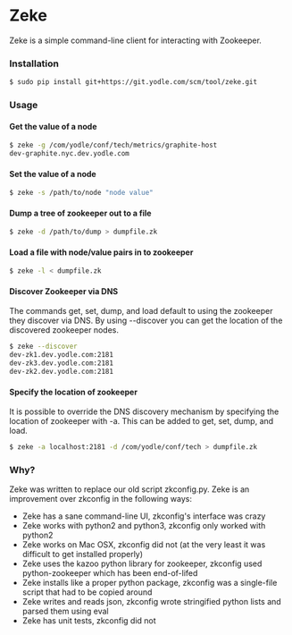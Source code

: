 # Zeke

Zeke is a simple command-line client for interacting with Zookeeper.

### Installation
```sh
$ sudo pip install git+https://git.yodle.com/scm/tool/zeke.git 
```

### Usage
#### Get the value of a node
```sh
$ zeke -g /com/yodle/conf/tech/metrics/graphite-host
dev-graphite.nyc.dev.yodle.com
```

#### Set the value of a node
```sh
$ zeke -s /path/to/node "node value"
```

#### Dump a tree of zookeeper out to a file
```sh
$ zeke -d /path/to/dump > dumpfile.zk
```

#### Load a file with node/value pairs in to zookeeper
```sh
$ zeke -l < dumpfile.zk
```

#### Discover Zookeeper via DNS
The commands get, set, dump, and load default to using the zookeeper they discover via DNS.  By using --discover you can get the location of the discovered zookeeper nodes.
```sh
$ zeke --discover
dev-zk1.dev.yodle.com:2181
dev-zk3.dev.yodle.com:2181
dev-zk2.dev.yodle.com:2181
```

#### Specify the location of zookeeper
It is possible to override the DNS discovery mechanism by specifying the location of zookeeper with -a.  This can be added to get, set, dump, and load.
```sh
$ zeke -a localhost:2181 -d /com/yodle/conf/tech > dumpfile.zk
```

### Why?
Zeke was written to replace our old script zkconfig.py.  Zeke is an improvement over zkconfig in the following ways:
- Zeke has a sane command-line UI, zkconfig's interface was crazy
- Zeke works with python2 and python3, zkconfig only worked with python2
- Zeke works on Mac OSX, zkconfig did not (at the very least it was difficult to get installed properly)
- Zeke uses the kazoo python library for zookeeper, zkconfig used python-zookeeper which has been end-of-lifed
- Zeke installs like a proper python package, zkconfig was a single-file script that had to be copied around
- Zeke writes and reads json, zkconfig wrote stringified python lists and parsed them using eval
- Zeke has unit tests, zkconfig did not

